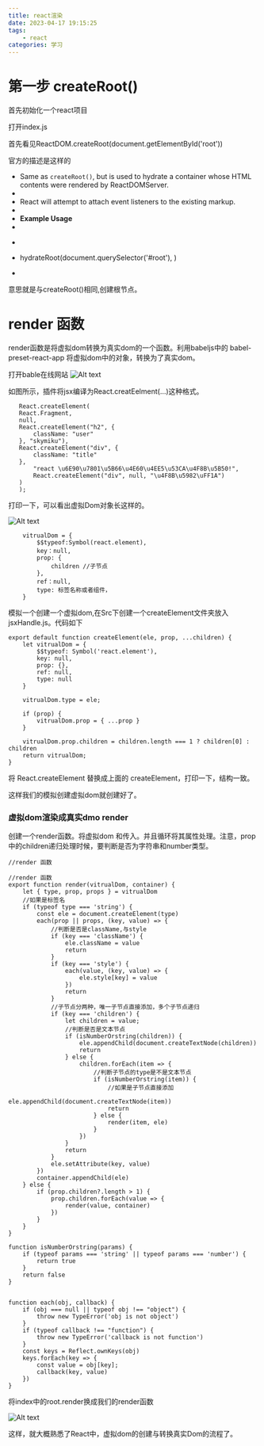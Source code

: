 ```yaml
---
title: react渲染
date: 2023-04-17 19:15:25
tags:
    - react
categories: 学习
---
```

# 第一步 createRoot()

首先初始化一个react项目
<!-- more -->

打开index.js 

首先看见ReactDOM.createRoot(document.getElementById('root'))

官方的描述是这样的

 * Same as `createRoot()`, but is used to hydrate a container whose HTML contents were rendered by ReactDOMServer.
 *
 * React will attempt to attach event listeners to the existing markup.
 *
 * **Example Usage**
 *
 * ```jsx
 * hydrateRoot(document.querySelector('#root'), <App />)
 * ```

 意思就是与createRoot()相同,创建根节点。


 # render 函数

 render函数是将虚拟dom转换为真实dom的一个函数。利用babeljs中的 babel-preset-react-app 将虚拟dom中的对象，转换为了真实dom。



 打开bable在线网站
![Alt text](../../img/image.png)
 
 如图所示，插件将jsx编译为React.creatEelment(...)这种格式。
 ```    
    React.createElement(
    React.Fragment,
    null,
    React.createElement("h2", {
        className: "user"
    }, "skymiku"),
    React.createElement("div", {
        className: "title"
    },
        "react \u6E90\u7801\u5B66\u4E60\u4EE5\u53CA\u4F8B\u5B50!",
        React.createElement("div", null, "\u4F8B\u5982\uFF1A")
    )
    );
 ```

打印一下，可以看出虚拟Dom对象长这样的。

![Alt text](../../img/image1.png)
```
    vitrualDom = {
        $$typeof:Symbol(react.element),
        key：null,
        prop: {
            children //子节点
        },
        ref：null,
        type: 标签名称或者组件，
    }

```

模拟一个创建一个虚拟dom,在Src下创建一个createElement文件夹放入jsxHandle.js。代码如下

```
export default function createElement(ele, prop, ...children) {
    let vitrualDom = {
        $$typeof: Symbol('react.element'),
        key: null,
        prop: {},
        ref: null,
        type: null
    }

    vitrualDom.type = ele;

    if (prop) {
        vitrualDom.prop = { ...prop }
    }

    vitrualDom.prop.children = children.length === 1 ? children[0] : children
    return vitrualDom;
}
```

将 React.createElement 替换成上面的 createElement，打印一下，结构一致。

这样我们的模拟创建虚拟dom就创建好了。

### 虚拟dom渲染成真实dmo render

创建一个render函数。将虚拟dom 和传入。并且循环将其属性处理。注意，prop中的children递归处理时候，要判断是否为字符串和number类型。

```
//render 函数

//render 函数
export function render(vitrualDom, container) {
    let { type, prop, props } = vitrualDom
    //如果是标签名
    if (typeof type === 'string') {
        const ele = document.createElement(type)
        each(prop || props, (key, value) => {
            //判断是否是className,与style
            if (key === 'className') {
                ele.className = value
                return
            }
            if (key === 'style') {
                each(value, (key, value) => {
                    ele.style[key] = value
                })
                return
            }
            //子节点分两种，唯一子节点直接添加，多个子节点递归
            if (key === 'children') {
                let children = value;
                //判断是否是文本节点
                if (isNumberOrstring(children)) {
                    ele.appendChild(document.createTextNode(children))
                    return
                } else {
                    children.forEach(item => {
                        //判断子节点的type是不是文本节点
                        if (isNumberOrstring(item)) {
                            //如果是子节点直接添加
                            ele.appendChild(document.createTextNode(item))
                            return
                        } else {
                            render(item, ele)
                        }
                    })
                }
                return
            }
            ele.setAttribute(key, value)
        })
        container.appendChild(ele)
    } else {
        if (prop.children?.length > 1) {
            prop.children.forEach(value => {
                render(value, container)
            })
        }
    }
}

function isNumberOrstring(params) {
    if (typeof params === 'string' || typeof params === 'number') {
        return true
    }
    return false
}


function each(obj, callback) {
    if (obj === null || typeof obj !== "object") {
        throw new TypeError('obj is not object')
    }
    if (typeof callback !== "function") {
        throw new TypeError('callback is not function')
    }
    const keys = Reflect.ownKeys(obj)
    keys.forEach(key => {
        const value = obj[key];
        callback(key, value)
    })
}
```


将index中的root.render换成我们的render函数

![Alt text](../../img/image2.png)

这样，就大概熟悉了React中，虚拟dom的创建与转换真实Dom的流程了。

